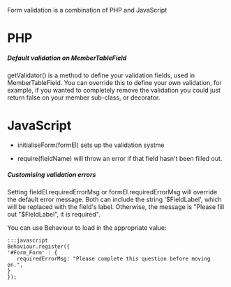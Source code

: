 Form validation is a combination of PHP and JavaScript
 

# PHP

##### Default validation on MemberTableField

getValidator() is a method to define your validation fields, used in MemberTableField. You can override this to define
your own validation, for example, if you wanted to completely remove the validation you could just return false on your
member sub-class, or decorator.

# JavaScript


*  initialiseForm(formEl) sets up the validation systme

*  require(fieldName) will throw an error if that field hasn't been filled out.

##### Customising validation errors

Setting fieldEl.requiredErrorMsg or formEl.requiredErrorMsg will override the default error message.  Both can include
the string '$FieldLabel', which will be replaced with the field's label. Otherwise, the message is "Please fill out
"$FieldLabel", it is required".

You can use Behaviour to load in the appropriate value:

	:::javascript
	Behaviour.register({
	'#Form_Form' : {
	   requiredErrorMsg: "Please complete this question before moving on.",
	}
	});

